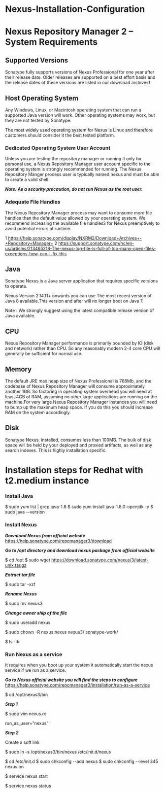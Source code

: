 # Nexus-Installation-Configuration

# Nexus Repository Manager 2  –  System Requirements

## Supported Versions
Sonatype fully supports versions of Nexus Professional for one year after their release date. Older releases are supported on a best effort basis and the release dates of these versions are listed in our download archives1

## Host Operating System

Any Windows, Linux, or Macintosh operating system that can run a supported Java version will work. Other operating systems may work, but they are not tested by Sonatype.

The most widely used operating system for Nexus is Linux and therefore customers should consider it the best tested platform.

### Dedicated Operating System User Account

Unless you are testing the repository manager or running it only for personal use, a Nexus Repository Manager user account specific to the operating system is strongly recommended for running.
The Nexus Repository Manger process user is typically named nexus and must be able to create a valid shell.

***Note: As a security precaution, do not run Nexus as the root user.***
### Adequate File Handles
The Nexus Repository Manager process may want to consume more file handles than the default value allowed by your operating system.
We recommend increasing the available file handles2 for Nexus preemptively to avoid potential errors at runtime.

1 https://help.sonatype.com/display/NXRM2/Download+Archives+-+Repository+Manager+
2 https://support.sonatype.com/hc/en-us/articles/213465218-The-nexus-log-file-is-full-of-too-many-open-files-exceptions-how-can-I-fix-this

## Java
Sonatype Nexus is a Java server application that requires specific versions to operate.

Nexus Version 2.14.11+   onwards you can use The most recent version of Java 8 available.This version and after will no longer boot on Java 7.

Note : We strongly suggest using the latest compatible release version of Java available.

## CPU
Nexus Repository Manager performance is primarily bounded by IO (disk and network) rather than CPU.  So any reasonably modern 2-4 core CPU will generally be sufficient for normal use.
## Memory
The default JRE max heap size of Nexus Professional is 768Mb, and the codebase of Nexus Repository Manager will consume approximately another 1GB.  So factoring in operating system overhead you will need at least 4GB of RAM, assuming no other large applications are running on the machine.For very large Nexus Repository Manager instances you will need to bump up the maximum heap space. If you do this you should increase RAM on the system accordingly.
## Disk
Sonatype Nexus, installed, consumes less than 100MB. The bulk of disk space will be held by your deployed and proxied artifacts, as well as any search indexes. This is highly installation specific.


# Installation steps for Redhat with t2.medium instance

### Install Java
$ sudo yum list | grep java-1.8
$ sudo yum install java-1.8.0-openjdk -y
$ sudo java --version

### Install Nexus

***Download Nexus from official website***
https://help.sonatype.com/repomanager3/download

***Go to /opt directory and download nexus package from official website***

$ cd /opt
$ sudo wget https://download.sonatype.com/nexus/3/latest-unix.tar.gz

***Extract tar file***

$ sudo tar -xzf <name of package>

***Rename Nexus***
  
$ sudo mv <package name> nexus3

***Change owner ship of the file***
  
$ sudo useradd nexus
  
$ sudo chown -R nexus:nexus nexus3/ sonatype-work/
  
$ ls -ltr
  
### Run Nexus as a service
  
It requires when you boot up your system it automatically start the nexus service if we run as a service.  

***Go to Nexus official website you will find the steps to configure***
https://help.sonatype.com/repomanager3/installation/run-as-a-service
 
$ cd /opt/nexus3/bin
  
***Step 1***
  
$ sudo vim nexus.rc
  
run_as_user="nexus"

***Step 2***
  
 Create a soft link
  
 $ sudo ln -s /opt/nexus3/bin/nexus /etc/init.d/nexus
  
 $ cd /etc/init.d
 $ sudo chkconfig --add nexus
 $ sudo chkconfig --level 345 nexus on
  
 $ service nexus start
  
 $ service nexus status
  
 


  














